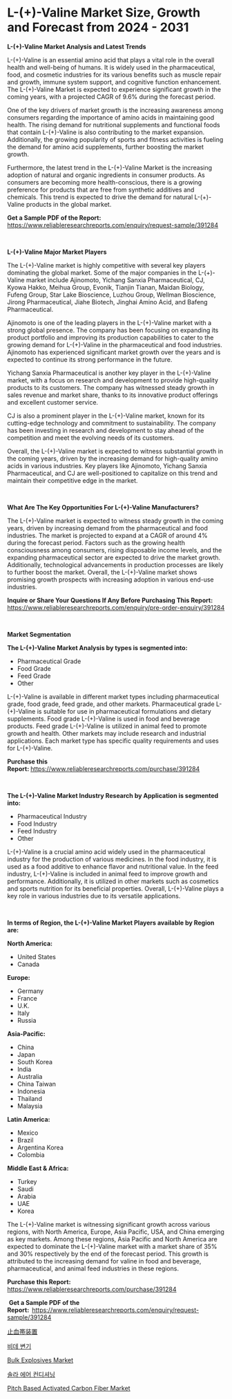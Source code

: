 <p><h1>L-(+)-Valine Market Size, Growth and Forecast from 2024 - 2031</h1></p><p><strong>L-(+)-Valine Market Analysis and Latest Trends</strong></p>
<p><p>L-(+)-Valine is an essential amino acid that plays a vital role in the overall health and well-being of humans. It is widely used in the pharmaceutical, food, and cosmetic industries for its various benefits such as muscle repair and growth, immune system support, and cognitive function enhancement. The L-(+)-Valine Market is expected to experience significant growth in the coming years, with a projected CAGR of 9.6% during the forecast period.</p><p>One of the key drivers of market growth is the increasing awareness among consumers regarding the importance of amino acids in maintaining good health. The rising demand for nutritional supplements and functional foods that contain L-(+)-Valine is also contributing to the market expansion. Additionally, the growing popularity of sports and fitness activities is fueling the demand for amino acid supplements, further boosting the market growth.</p><p>Furthermore, the latest trend in the L-(+)-Valine Market is the increasing adoption of natural and organic ingredients in consumer products. As consumers are becoming more health-conscious, there is a growing preference for products that are free from synthetic additives and chemicals. This trend is expected to drive the demand for natural L-(+)-Valine products in the global market.</p></p>
<p><strong>Get a Sample PDF of the Report:&nbsp;</strong> <a href="https://www.reliableresearchreports.com/enquiry/request-sample/391284">https://www.reliableresearchreports.com/enquiry/request-sample/391284</a></p>
<p>&nbsp;</p>
<p><strong>L-(+)-Valine Major Market Players</strong></p>
<p><p>The L-(+)-Valine market is highly competitive with several key players dominating the global market. Some of the major companies in the L-(+)-Valine market include Ajinomoto, Yichang Sanxia Pharmaceutical, CJ, Kyowa Hakko, Meihua Group, Evonik, Tianjin Tianan, Maidan Biology, Fufeng Group, Star Lake Bioscience, Luzhou Group, Wellman Bioscience, Jirong Pharmaceutical, Jiahe Biotech, Jinghai Amino Acid, and Bafeng Pharmaceutical.</p><p>Ajinomoto is one of the leading players in the L-(+)-Valine market with a strong global presence. The company has been focusing on expanding its product portfolio and improving its production capabilities to cater to the growing demand for L-(+)-Valine in the pharmaceutical and food industries. Ajinomoto has experienced significant market growth over the years and is expected to continue its strong performance in the future.</p><p>Yichang Sanxia Pharmaceutical is another key player in the L-(+)-Valine market, with a focus on research and development to provide high-quality products to its customers. The company has witnessed steady growth in sales revenue and market share, thanks to its innovative product offerings and excellent customer service.</p><p>CJ is also a prominent player in the L-(+)-Valine market, known for its cutting-edge technology and commitment to sustainability. The company has been investing in research and development to stay ahead of the competition and meet the evolving needs of its customers.</p><p>Overall, the L-(+)-Valine market is expected to witness substantial growth in the coming years, driven by the increasing demand for high-quality amino acids in various industries. Key players like Ajinomoto, Yichang Sanxia Pharmaceutical, and CJ are well-positioned to capitalize on this trend and maintain their competitive edge in the market.</p></p>
<p>&nbsp;</p>
<p><strong>What Are The Key Opportunities For L-(+)-Valine Manufacturers?</strong></p>
<p><p>The L-(+)-Valine market is expected to witness steady growth in the coming years, driven by increasing demand from the pharmaceutical and food industries. The market is projected to expand at a CAGR of around 4% during the forecast period. Factors such as the growing health consciousness among consumers, rising disposable income levels, and the expanding pharmaceutical sector are expected to drive the market growth. Additionally, technological advancements in production processes are likely to further boost the market. Overall, the L-(+)-Valine market shows promising growth prospects with increasing adoption in various end-use industries.</p></p>
<p><strong>Inquire or Share Your Questions If Any Before Purchasing This Report:</strong> <a href="https://www.reliableresearchreports.com/enquiry/pre-order-enquiry/391284">https://www.reliableresearchreports.com/enquiry/pre-order-enquiry/391284</a></p>
<p>&nbsp;</p>
<p><strong>Market Segmentation</strong></p>
<p><strong>The L-(+)-Valine Market Analysis by types is segmented into:</strong></p>
<p><ul><li>Pharmaceutical Grade</li><li>Food Grade</li><li>Feed Grade</li><li>Other</li></ul></p>
<p><p>L-(+)-Valine is available in different market types including pharmaceutical grade, food grade, feed grade, and other markets. Pharmaceutical grade L-(+)-Valine is suitable for use in pharmaceutical formulations and dietary supplements. Food grade L-(+)-Valine is used in food and beverage products. Feed grade L-(+)-Valine is utilized in animal feed to promote growth and health. Other markets may include research and industrial applications. Each market type has specific quality requirements and uses for L-(+)-Valine.</p></p>
<p><strong>Purchase this Report:&nbsp;</strong><a href="https://www.reliableresearchreports.com/purchase/391284">https://www.reliableresearchreports.com/purchase/391284</a></p>
<p>&nbsp;</p>
<p><strong>The L-(+)-Valine Market Industry Research by Application is segmented into:</strong></p>
<p><ul><li>Pharmaceutical Industry</li><li>Food Industry</li><li>Feed Industry</li><li>Other</li></ul></p>
<p><p>L-(+)-Valine is a crucial amino acid widely used in the pharmaceutical industry for the production of various medicines. In the food industry, it is used as a food additive to enhance flavor and nutritional value. In the feed industry, L-(+)-Valine is included in animal feed to improve growth and performance. Additionally, it is utilized in other markets such as cosmetics and sports nutrition for its beneficial properties. Overall, L-(+)-Valine plays a key role in various industries due to its versatile applications.</p></p>
<p>&nbsp;</p>
<p><strong>In terms of Region, the L-(+)-Valine Market Players available by Region are:</strong></p>
<p>
    <p> <strong> North America: </strong>
        <ul>
            <li>United States</li>
            <li>Canada</li>
        </ul>
        </p> 
    <p> <strong> Europe: </strong>
        <ul>
            <li>Germany</li>
            <li>France</li>
            <li>U.K.</li>
            <li>Italy</li>
            <li>Russia</li>
        </ul>
        </p> 
    <p> <strong> Asia-Pacific: </strong>
        <ul>
            <li>China</li>
            <li>Japan</li>
            <li>South Korea</li>
            <li>India</li>
            <li>Australia</li>
            <li>China Taiwan</li>
            <li>Indonesia</li>
            <li>Thailand</li>
            <li>Malaysia</li>
        </ul>
        </p> 
    <p> <strong> Latin America: </strong>
        <ul>
            <li>Mexico</li>
            <li>Brazil</li>
            <li>Argentina Korea</li>
            <li>Colombia</li>
        </ul>
        </p> 
    <p> <strong> Middle East & Africa: </strong>
        <ul>
            <li>Turkey</li>
            <li>Saudi</li>
            <li>Arabia</li>
            <li>UAE</li>
            <li>Korea</li>
        </ul>
    </p>
    </p>
<p><p>The L-(+)-Valine market is witnessing significant growth across various regions, with North America, Europe, Asia Pacific, USA, and China emerging as key markets. Among these regions, Asia Pacific and North America are expected to dominate the L-(+)-Valine market with a market share of 35% and 30% respectively by the end of the forecast period. This growth is attributed to the increasing demand for valine in food and beverage, pharmaceutical, and animal feed industries in these regions.</p></p>
<p><strong>Purchase this Report: </strong><a href="https://www.reliableresearchreports.com/purchase/391284">https://www.reliableresearchreports.com/purchase/391284</a></p>
<p>&nbsp;<strong>Get a Sample PDF of the Report:&nbsp;&nbsp;</strong><a href="https://www.reliableresearchreports.com/enquiry/request-sample/391284">https://www.reliableresearchreports.com/enquiry/request-sample/391284</a></p>
<p><strong></strong></p>
<p><p><a href="https://medium.com/@suysuyheng/%E3%82%BF%E3%83%BC%E3%83%8B%E3%82%B1%E3%83%83%E3%83%88%E8%A3%85%E7%BD%AE%E5%B8%82%E5%A0%B4-2031%E5%B9%B4%E3%81%BE%E3%81%A7%E3%81%AE%E6%88%90%E5%8A%9F%E3%81%99%E3%82%8B%E3%83%93%E3%82%B8%E3%83%8D%E3%82%B9%E6%88%A6%E7%95%A5%E3%81%AE%E9%8D%B5-4ff8278f633c">止血帯装置</a></p><p><a href="https://medium.com/@xjtlqecrb1838/%EB%94%94%EC%BD%94%EB%94%A9-%EB%B9%84%EB%8D%B0-%EB%B3%80%EA%B8%B0-%EC%8B%9C%EC%9E%A5-%EB%A9%94%ED%8A%B8%EB%A6%AD%EC%8A%A4-%EC%8B%9C%EC%9E%A5-%EC%A0%90%EC%9C%A0%EC%9C%A8-%ED%8A%B8%EB%A0%8C%EB%93%9C-%EB%B0%8F-%EC%84%B1%EC%9E%A5-%ED%8C%A8%ED%84%B4-173fd8d38d2d">비데 변기</a></p><p><a href="https://github.com/nicoletavirag/Market-Research-Report-List-2/blob/main/bulk-explosives-market.md">Bulk Explosives Market</a></p><p><a href="https://medium.com/@xjtlqecrb1838/%ED%83%9C%EC%96%91-%EC%97%90%EC%96%B4%EC%BB%A8-%EC%8B%9C%EC%9E%A5-2031%EB%85%84%EA%B9%8C%EC%A7%80%EC%9D%98-%EB%8F%99%ED%96%A5-%EC%98%88%EC%B8%A1-%EB%B0%8F-%EA%B2%BD%EC%9F%81-%EB%B6%84%EC%84%9D-5094794c345f">솔라 에어 컨디셔닝</a></p><p><a href="https://full-wildebeest-80b.notion.site/Pitch-Based-Activated-Carbon-Fiber-Market-Challenges-Opportunities-and-Growth-Drivers-and-Major-M-c92c1357218c4b8782e40fa1004da753">Pitch Based Activated Carbon Fiber Market</a></p></p>